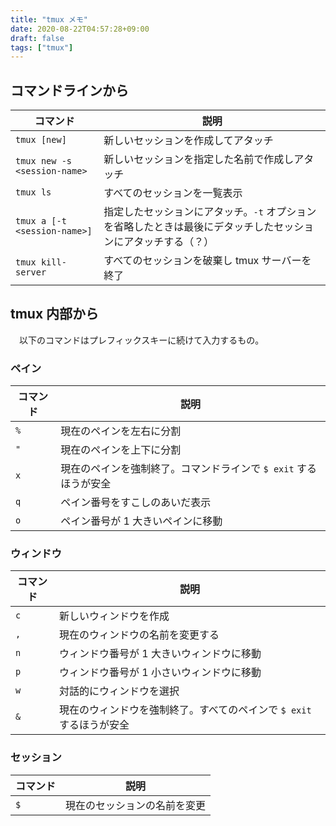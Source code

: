 ```yaml
---
title: "tmux メモ"
date: 2020-08-22T04:57:28+09:00
draft: false
tags: ["tmux"]
---
```


## コマンドラインから

| コマンド | 説明 |
| -- | -- |
| `tmux [new]` | 新しいセッションを作成してアタッチ |
| `tmux new -s <session-name>` | 新しいセッションを指定した名前で作成しアタッチ |
| `tmux ls` | すべてのセッションを一覧表示 |
| `tmux a [-t <session-name>]` | 指定したセッションにアタッチ。`-t` オプションを省略したときは最後にデタッチしたセッションにアタッチする（？） |
| `tmux kill-server` | すべてのセッションを破棄し tmux サーバーを終了 |

## tmux 内部から

　以下のコマンドはプレフィックスキーに続けて入力するもの。

### ペイン

| コマンド | 説明 |
| -- | -- | 
| `%` | 現在のペインを左右に分割 |
| `"` | 現在のペインを上下に分割 |
| `x` | 現在のペインを強制終了。コマンドラインで `$ exit` するほうが安全 |
| `q` | ペイン番号をすこしのあいだ表示 |
| `o` | ペイン番号が 1 大きいペインに移動 |

### ウィンドウ
    
| コマンド | 説明 |
| -- | -- | 
| `c` | 新しいウィンドウを作成 |
| `,` | 現在のウィンドウの名前を変更する |
| `n` | ウィンドウ番号が 1 大きいウィンドウに移動 |
| `p` | ウィンドウ番号が 1 小さいウィンドウに移動 |
| `w` | 対話的にウィンドウを選択 |
| `&` | 現在のウィンドウを強制終了。すべてのペインで `$ exit` するほうが安全 |

### セッション


| コマンド | 説明 |
| -- | -- | 
| `$` | 現在のセッションの名前を変更 |
